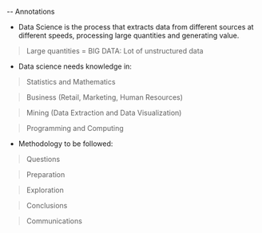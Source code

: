 -- Annotations

* Data Science is the process that extracts data from 
different sources at different speeds, 
processing large quantities and generating value.

> Large quantities = BIG DATA: Lot of unstructured data


* Data science needs knowledge in:

> Statistics and Mathematics

> Business (Retail, Marketing, Human Resources)

> Mining (Data Extraction and Data Visualization)

> Programming and Computing


* Methodology to be followed:

> Questions

> Preparation

> Exploration

> Conclusions

> Communications

